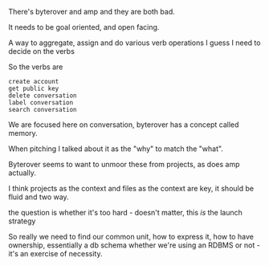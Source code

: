 There's byterover and amp and they are both bad.

It needs to be goal oriented, and open facing.

A way to aggregate, assign and do various verb operations
I guess I need to decide on the verbs

So the verbs are

    create account
    get public key
    delete conversation
    label conversation
    search conversation

We are focused here on conversation, byterover has a concept called memory.

When pitching I talked about it as the "why" to match the "what".

Byterover seems to want to unmoor these from projects, as does amp actually. 

I think projects as the context and files as the context are key, it should be fluid and two way.

the question is whether it's too hard - doesn't matter, this *is* the launch strategy

So really we need to find our common unit, how to express it, how to have ownership, essentially a db schema whether we're using an RDBMS or not - it's an exercise of necessity.





